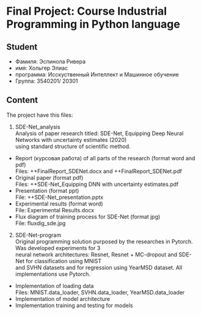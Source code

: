 # Final Project: Course Industrial Programming in Python language  

## Student  

* Фамиля: Эспинола Ривера  
* имя: Хольгер Элиас  
* программа: Исскуственный Интеллект и Машинное обучение  
* Группа: 3540201/ 20301  

## Content  

The project have this files:  

1. SDE-Net_analysis  
Analysis of paper research titled: SDE-Net, Equipping Deep Neural Networks with uncertainty estimates (2020)  
using standard structure of scientific method.  

  * Report (курсовая работа) of all parts of the research (format word and pdf)  
    Files: ++FinalReport_SDENet.docx and ++FinalReport_SDENet.pdf  
  * Original paper (format pdf)  
    Files: ++SDE-Net_Equipping DNN with uncertainty estimates.pdf  
  * Presentation (format ppt)  
    File: ++SDE-Net_presentation.pptx  
  * Experimental results (format word)  
    File: Experimental Results.docx  
  * Flux diagram of training process for SDE-Net (format jpg)  
    File: fluxdig_sde.jpg  

2. SDE-Net-program  
Original programming solution purposed by the researches in Pytorch. Was developed experiments for 3  
neural network architectures: Resnet, Resnet + MC-dropout and SDE-Net for classification using MNIST  
and SVHN datasets and for regression using YearMSD dataset. All implementations use Pytorch.  
  * Implementation of loading data  
    Files: MNIST.data_loader, SVHN.data_loader, YearMSD.data_loader  
  * Implementation of model architecture  
  * Implementation training and testing for models  
    

